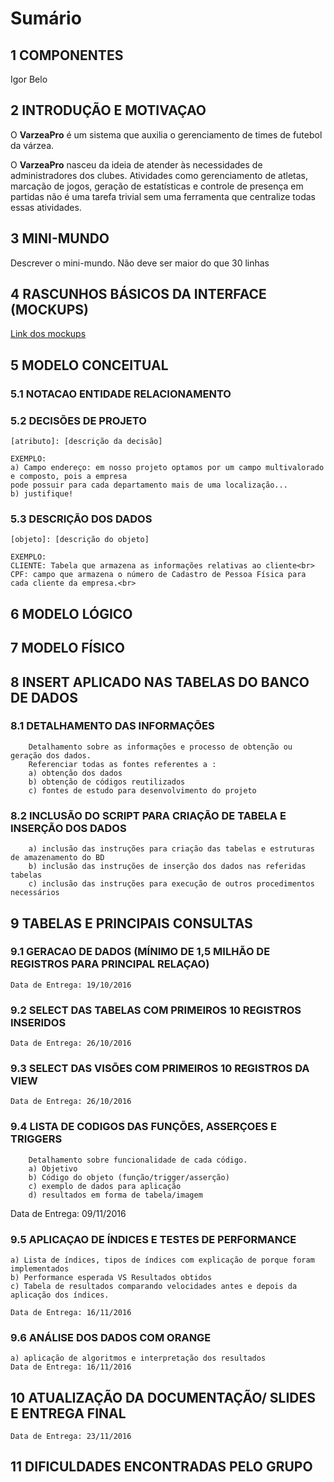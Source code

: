 # Sumário

## 1 COMPONENTES
Igor Belo

## 2 INTRODUÇÃO E MOTIVAÇAO
O **VarzeaPro** é um sistema que auxilia o gerenciamento de times de futebol da várzea.

O **VarzeaPro** nasceu da ideia de atender às necessidades de administradores dos clubes. Atividades como gerenciamento de atletas, marcação de jogos, geração de estatísticas e controle de presença em partidas não é uma tarefa trivial sem uma ferramenta que centralize todas essas atividades.

## 3 MINI-MUNDO
Descrever o mini-mundo. Não deve ser maior do que 30 linhas

## 4 RASCUNHOS BÁSICOS DA INTERFACE (MOCKUPS)
[Link dos mockups](https://github.com/igorbelo/varzeapro/blob/master/mockups.bmpr)

## 5 MODELO CONCEITUAL
### 5.1 NOTACAO ENTIDADE RELACIONAMENTO

### 5.2 DECISÕES DE PROJETO
    [atributo]: [descrição da decisão]

    EXEMPLO:
    a) Campo endereço: em nosso projeto optamos por um campo multivalorado e composto, pois a empresa
    pode possuir para cada departamento mais de uma localização...
    b) justifique!

### 5.3 DESCRIÇÃO DOS DADOS
    [objeto]: [descrição do objeto]

    EXEMPLO:
    CLIENTE: Tabela que armazena as informações relativas ao cliente<br>
    CPF: campo que armazena o número de Cadastro de Pessoa Física para cada cliente da empresa.<br>

## 6 MODELO LÓGICO
## 7 MODELO FÍSICO

## 8 INSERT APLICADO NAS TABELAS DO BANCO DE DADOS
### 8.1 DETALHAMENTO DAS INFORMAÇÕES
        Detalhamento sobre as informações e processo de obtenção ou geração dos dados.
        Referenciar todas as fontes referentes a :
        a) obtenção dos dados
        b) obtenção de códigos reutilizados
        c) fontes de estudo para desenvolvimento do projeto

### 8.2 INCLUSÃO DO SCRIPT PARA CRIAÇÃO DE TABELA E INSERÇÃO DOS DADOS
        a) inclusão das instruções para criação das tabelas e estruturas de amazenamento do BD
        b) inclusão das instruções de inserção dos dados nas referidas tabelas
        c) inclusão das instruções para execução de outros procedimentos necessários

## 9	TABELAS E PRINCIPAIS CONSULTAS
### 9.1	GERACAO DE DADOS (MÍNIMO DE 1,5 MILHÃO DE REGISTROS PARA PRINCIPAL RELAÇAO)
    Data de Entrega: 19/10/2016

### 9.2	SELECT DAS TABELAS COM PRIMEIROS 10 REGISTROS INSERIDOS
    Data de Entrega: 26/10/2016

### 9.3	SELECT DAS VISÕES COM PRIMEIROS 10 REGISTROS DA VIEW
    Data de Entrega: 26/10/2016

### 9.4	LISTA DE CODIGOS DAS FUNÇÕES, ASSERÇOES E TRIGGERS
        Detalhamento sobre funcionalidade de cada código.
        a) Objetivo
        b) Código do objeto (função/trigger/asserção)
        c) exemplo de dados para aplicação
        d) resultados em forma de tabela/imagem

Data de Entrega: 09/11/2016

### 9.5	APLICAÇAO DE ÍNDICES E TESTES DE PERFORMANCE
    a) Lista de índices, tipos de índices com explicação de porque foram implementados
    b) Performance esperada VS Resultados obtidos
    c) Tabela de resultados comparando velocidades antes e depois da aplicação dos índices.

    Data de Entrega: 16/11/2016

### 9.6	ANÁLISE DOS DADOS COM ORANGE
    a) aplicação de algoritmos e interpretação dos resultados
    Data de Entrega: 16/11/2016

## 10	ATUALIZAÇÃO DA DOCUMENTAÇÃO/ SLIDES E ENTREGA FINAL

    Data de Entrega: 23/11/2016

## 11	DIFICULDADES ENCONTRADAS PELO GRUPO
